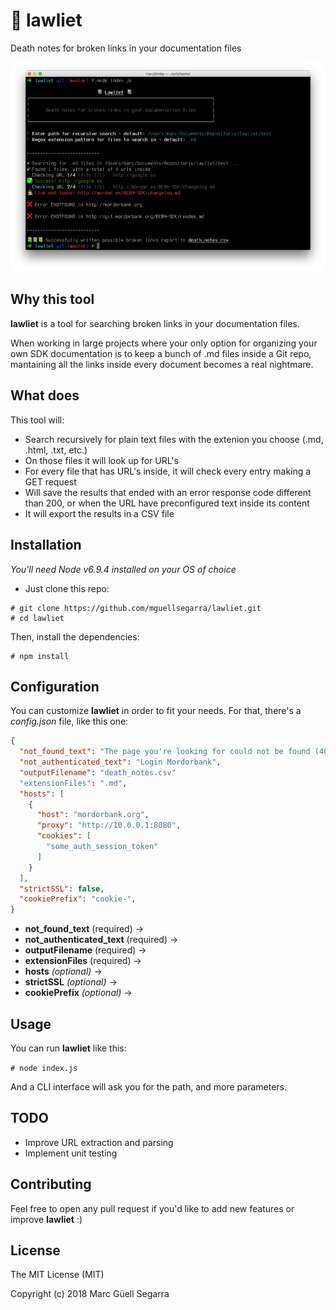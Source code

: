 # 📓 lawliet

Death notes for broken links in your documentation files

![lawliet](https://github.com/mguellsegarra/lawliet/blob/master/screenshot.png?raw=true)

## Why this tool

**lawliet** is a tool for searching broken links in your documentation files.

When working in large projects where your only option for organizing your own SDK documentation is to keep a bunch of .md files inside a Git repo, mantaining all the links inside every document becomes a real nightmare.

## What does

This tool will:

* Search recursively for plain text files with the extenion you choose (.md, .html, .txt, etc.)
* On those files it will look up for URL's
* For every file that has URL's inside, it will check every entry making a GET request
* Will save the results that ended with an error response code different than 200, or when the URL have preconfigured text inside its content
* It will export the results in a CSV file

## Installation

_You'll need Node v6.9.4 installed on your OS of choice_

* Just clone this repo:

```
# git clone https://github.com/mguellsegarra/lawliet.git
# cd lawliet
```

Then, install the dependencies:

```
# npm install
```

## Configuration

You can customize **lawliet** in order to fit your needs. For that, there's a *config.json* file, like this one:

```json
{
  "not_found_text": "The page you're looking for could not be found (404)",
  "not_authenticated_text": "Login Mordorbank",
  "outputFilename": "death_notes.csv"
  "extensionFiles": ".md",
  "hosts": [
    {
      "host": "mordorbank.org",
      "proxy": "http://10.0.0.1:8080",
      "cookies": [
        "some_auth_session_token"
      ]
    }
  ],
  "strictSSL": false,
  "cookiePrefix": "cookie-",
}
```

* **not_found_text** (required) → 
* **not_authenticated_text** (required) → 
* **outputFilename** (required) →  
* **extensionFiles** (required) → 
* **hosts** _(optional)_ → 
* **strictSSL** _(optional)_ → 
* **cookiePrefix** _(optional)_ →  

## Usage

You can run **lawliet** like this:

```# node index.js```

And a CLI interface will ask you for the path, and more parameters.

## TODO

* Improve URL extraction and parsing
* Implement unit testing

## Contributing 

Feel free to open any pull request if you'd like to add new features or improve **lawliet** :)

## License 

The MIT License (MIT)

Copyright (c) 2018 Marc Güell Segarra
